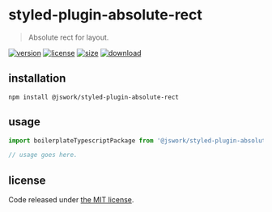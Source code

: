 # styled-plugin-absolute-rect
> Absolute rect for layout.

[![version][version-image]][version-url]
[![license][license-image]][license-url]
[![size][size-image]][size-url]
[![download][download-image]][download-url]

## installation
```shell
npm install @jswork/styled-plugin-absolute-rect
```

## usage
```js
import boilerplateTypescriptPackage from '@jswork/styled-plugin-absolute-rect';

// usage goes here.
```

## license
Code released under [the MIT license](https://github.com/afeiship/styled-plugin-absolute-rect/blob/master/LICENSE.txt).

[version-image]: https://img.shields.io/npm/v/@jswork/styled-plugin-absolute-rect
[version-url]: https://npmjs.org/package/@jswork/styled-plugin-absolute-rect

[license-image]: https://img.shields.io/npm/l/@jswork/styled-plugin-absolute-rect
[license-url]: https://github.com/afeiship/styled-plugin-absolute-rect/blob/master/LICENSE.txt

[size-image]: https://img.shields.io/bundlephobia/minzip/@jswork/styled-plugin-absolute-rect
[size-url]: https://github.com/afeiship/styled-plugin-absolute-rect/blob/master/dist/styled-plugin-absolute-rect.min.js

[download-image]: https://img.shields.io/npm/dm/@jswork/styled-plugin-absolute-rect
[download-url]: https://www.npmjs.com/package/@jswork/styled-plugin-absolute-rect
